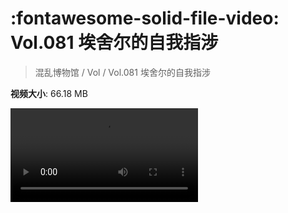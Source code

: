 # :fontawesome-solid-file-video: Vol.081 埃舍尔的自我指涉

> 混乱博物馆 / Vol / Vol.081 埃舍尔的自我指涉

**视频大小**: 66.18 MB

<div class="video"><video src="https://file.hsyhx.top/archive/混乱博物馆/Vol/Vol.081 埃舍尔的自我指涉.mp4" controls preload>🤔 您的浏览器不支持 video 标签</video></div>
